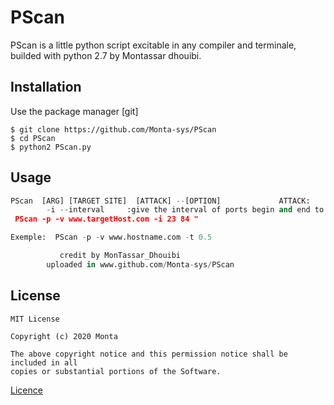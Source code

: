 # PScan

PScan is a little python script excitable in any compiler and terminale, builded with python 2.7 by Montassar dhouibi. 

## Installation

Use the package manager [git] 

```
$ git clone https://github.com/Monta-sys/PScan
$ cd PScan
$ python2 PScan.py

```

## Usage

``` python 
PScan  [ARG] [TARGET SITE]  [ATTACK] --[OPTION]             ATTACK:                                                             -a --adminFinder  :select panel finder attack               -p --PortScan     : select Ports Scanner attack     ARGUMENTS:                                                          -v --victimHost   : give the url adress of the target host                                                      OPTION:                                                             -t --Time_Out     :give the value of timeout in secends
        -i --interval     :give the interval of ports begin and end to try "exemple:
 PScan -p -v www.targetHost.com -i 23 84 "

Exemple:  PScan -p -v www.hostname.com -t 0.5

           credit by MonTassar_Dhouibi
        uploaded in www.github.com/Monta-sys/PScan

```

## License
```
MIT License

Copyright (c) 2020 Monta

The above copyright notice and this permission notice shall be included in all
copies or substantial portions of the Software.

```
[Licence](https://github.com/Monta-sys/PScan/blob/main/LICENSE) 

